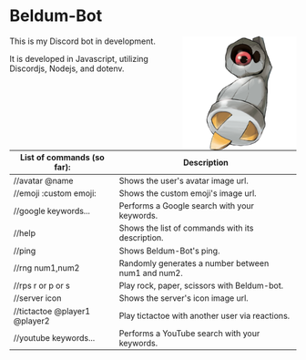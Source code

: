# Beldum-Bot
<img src="374Beldum-Shiny.png" width="200" align="right">

This is my Discord bot in development.

It is developed in Javascript, utilizing Discordjs, Nodejs, and dotenv.

| List of commands (so far): | Description |
| --- | --- |
| //avatar @name | Shows the user's avatar image url. |
| //emoji :custom emoji: | Shows the custom emoji's image url. |
| //google keywords... | Performs a Google search with your keywords. |
| //help | Shows the list of commands with its description. |
| //ping | Shows Beldum-Bot's ping. |
| //rng num1,num2 | Randomly generates a number between num1 and num2. |
| //rps r or p or s | Play rock, paper, scissors with Beldum-bot. |
| //server icon | Shows the server's icon image url. |
| //tictactoe @player1 @player2 | Play tictactoe with another user via reactions. |
| //youtube keywords... | Performs a YouTube search with your keywords. |
